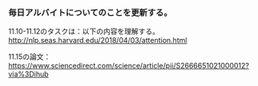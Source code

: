 ### 毎日アルバイトについてのことを更新する。

11.10-11.12のタスクは：以下の内容を理解する。
http://nlp.seas.harvard.edu/2018/04/03/attention.html


11.15の論文：https://www.sciencedirect.com/science/article/pii/S2666651021000012?via%3Dihub
